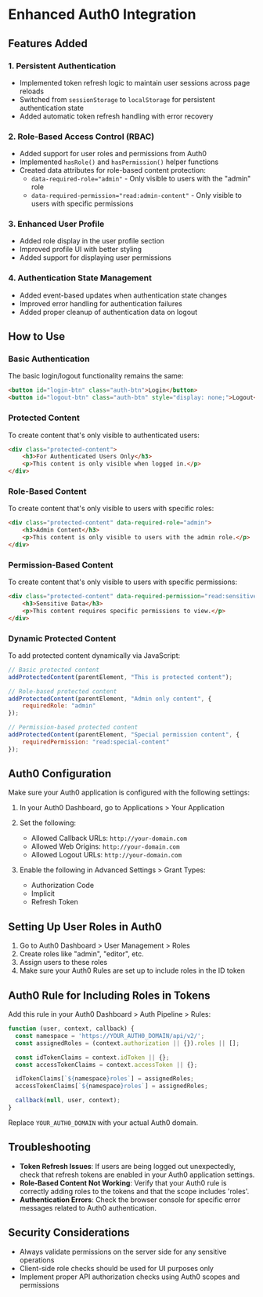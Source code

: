 # Enhanced Auth0 Integration

## Features Added

### 1. Persistent Authentication
- Implemented token refresh logic to maintain user sessions across page reloads
- Switched from `sessionStorage` to `localStorage` for persistent authentication state
- Added automatic token refresh handling with error recovery

### 2. Role-Based Access Control (RBAC)
- Added support for user roles and permissions from Auth0
- Implemented `hasRole()` and `hasPermission()` helper functions
- Created data attributes for role-based content protection:
  - `data-required-role="admin"` - Only visible to users with the "admin" role
  - `data-required-permission="read:admin-content"` - Only visible to users with specific permissions

### 3. Enhanced User Profile
- Added role display in the user profile section
- Improved profile UI with better styling
- Added support for displaying user permissions

### 4. Authentication State Management
- Added event-based updates when authentication state changes
- Improved error handling for authentication failures
- Added proper cleanup of authentication data on logout

## How to Use

### Basic Authentication

The basic login/logout functionality remains the same:

```html
<button id="login-btn" class="auth-btn">Login</button>
<button id="logout-btn" class="auth-btn" style="display: none;">Logout</button>
```

### Protected Content

To create content that's only visible to authenticated users:

```html
<div class="protected-content">
    <h3>For Authenticated Users Only</h3>
    <p>This content is only visible when logged in.</p>
</div>
```

### Role-Based Content

To create content that's only visible to users with specific roles:

```html
<div class="protected-content" data-required-role="admin">
    <h3>Admin Content</h3>
    <p>This content is only visible to users with the admin role.</p>
</div>
```

### Permission-Based Content

To create content that's only visible to users with specific permissions:

```html
<div class="protected-content" data-required-permission="read:sensitive-data">
    <h3>Sensitive Data</h3>
    <p>This content requires specific permissions to view.</p>
</div>
```

### Dynamic Protected Content

To add protected content dynamically via JavaScript:

```javascript
// Basic protected content
addProtectedContent(parentElement, "This is protected content");

// Role-based protected content
addProtectedContent(parentElement, "Admin only content", {
    requiredRole: "admin"
});

// Permission-based protected content
addProtectedContent(parentElement, "Special permission content", {
    requiredPermission: "read:special-content"
});
```

## Auth0 Configuration

Make sure your Auth0 application is configured with the following settings:

1. In your Auth0 Dashboard, go to Applications > Your Application
2. Set the following:
   - Allowed Callback URLs: `http://your-domain.com`
   - Allowed Web Origins: `http://your-domain.com`
   - Allowed Logout URLs: `http://your-domain.com`

3. Enable the following in Advanced Settings > Grant Types:
   - Authorization Code
   - Implicit
   - Refresh Token

## Setting Up User Roles in Auth0

1. Go to Auth0 Dashboard > User Management > Roles
2. Create roles like "admin", "editor", etc.
3. Assign users to these roles
4. Make sure your Auth0 Rules are set up to include roles in the ID token

## Auth0 Rule for Including Roles in Tokens

Add this rule in your Auth0 Dashboard > Auth Pipeline > Rules:

```javascript
function (user, context, callback) {
  const namespace = 'https://YOUR_AUTH0_DOMAIN/api/v2/';
  const assignedRoles = (context.authorization || {}).roles || [];

  const idTokenClaims = context.idToken || {};
  const accessTokenClaims = context.accessToken || {};

  idTokenClaims[`${namespace}roles`] = assignedRoles;
  accessTokenClaims[`${namespace}roles`] = assignedRoles;

  callback(null, user, context);
}
```

Replace `YOUR_AUTH0_DOMAIN` with your actual Auth0 domain.

## Troubleshooting

- **Token Refresh Issues**: If users are being logged out unexpectedly, check that refresh tokens are enabled in your Auth0 application settings.
- **Role-Based Content Not Working**: Verify that your Auth0 rule is correctly adding roles to the tokens and that the scope includes 'roles'.
- **Authentication Errors**: Check the browser console for specific error messages related to Auth0 authentication.

## Security Considerations

- Always validate permissions on the server side for any sensitive operations
- Client-side role checks should be used for UI purposes only
- Implement proper API authorization checks using Auth0 scopes and permissions